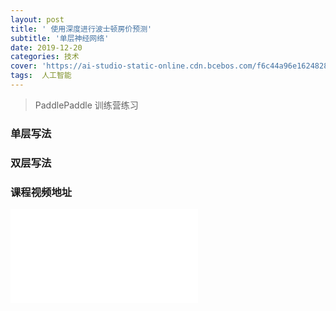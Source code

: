 ```yaml
---
layout: post
title: ' 使用深度进行波士顿房价预测'
subtitle: '单层神经网络'
date: 2019-12-20
categories: 技术
cover: 'https://ai-studio-static-online.cdn.bcebos.com/f6c44a96e1624828829bbd438c29c17ead9ecc45c68b4310bfbbb0a4dc96c3fe'
tags:  人工智能
---
```


> PaddlePaddle 训练营练习

### 单层写法

### 双层写法

### 课程视频地址

<iframe src="//player.bilibili.com/player.html?aid=79202529&cid=135543146&page=1" scrolling="no" border="0" frameborder="no" framespacing="0" allowfullscreen="true"> </iframe>

